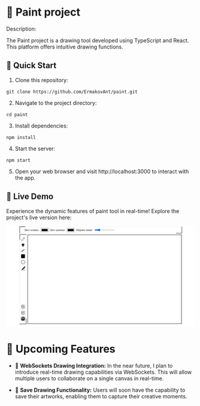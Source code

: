 # 🎨 Paint project
Description:

The Paint project is a drawing tool developed using TypeScript and React. This platform offers intuitive drawing functions.


## 🚀 Quick Start

1.  Clone this repository:

```
git clone https://github.com/ErmakovAnt/paint.git
```

2. Navigate to the project directory:

```
cd paint
```

3. Install dependencies:

```
npm install
```

4. Start the server:

```
npm start
```

5. Open your web browser and visit http://localhost:3000 to interact with the app.

## 🔗 Live Demo

Experience the dynamic features of paint tool in real-time! Explore the project's live version here:

[![**Online Store Live Demo**](https://github.com/ErmakovAnt/paint/raw/main/public/paint.png)](https://paint-hazel.vercel.app/)

# 🌟 Upcoming Features

- 🔄 **WebSockets Drawing Integration:** 
   In the near future, I plan to introduce real-time drawing capabilities via WebSockets. This will allow multiple users to collaborate on a single canvas in real-time.

- 💾 **Save Drawing Functionality:** 
   Users will soon have the capability to save their artworks, enabling them to capture their creative moments.
